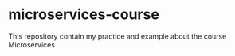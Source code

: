 # microservices-course
This repository contain my practice and example about the course Microservices
